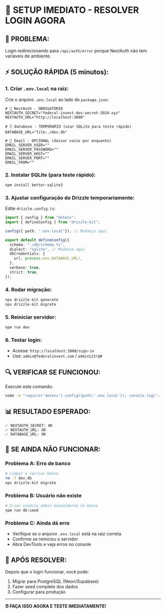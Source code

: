 # 🚨 SETUP IMEDIATO - RESOLVER LOGIN AGORA

## 🎯 PROBLEMA:
Login redirecionando para `/api/auth/error` porque NextAuth não tem variáveis de ambiente.

## ⚡ SOLUÇÃO RÁPIDA (5 minutos):

### 1. **Criar `.env.local` na raiz:**

Crie o arquivo `.env.local` ao lado do `package.json`:

```env
# 🔐 NextAuth - OBRIGATÓRIO
NEXTAUTH_SECRET="federal-invest-dev-secret-2024-xyz"
NEXTAUTH_URL="http://localhost:3000"

# 🗄️ Database - TEMPORÁRIO (usar SQLite para teste rápido)
DATABASE_URL="file:./dev.db"

# 📧 Email - OPCIONAL (deixar vazio por enquanto)
EMAIL_SERVER_USER=""
EMAIL_SERVER_PASSWORD=""
EMAIL_SERVER_HOST=""
EMAIL_SERVER_PORT=""
EMAIL_FROM=""
```

### 2. **Instalar SQLite (para teste rápido):**

```bash
npm install better-sqlite3
```

### 3. **Ajustar configuração do Drizzle temporariamente:**

Edite `drizzle.config.ts`:

```typescript
import { config } from "dotenv";
import { defineConfig } from "drizzle-kit";

config({ path: ".env.local"}); // Mudança aqui

export default defineConfig({
  schema: "./db/schema.ts",
  dialect: "sqlite", // Mudança aqui
  dbCredentials: {
    url: process.env.DATABASE_URL!,
  },
  verbose: true,
  strict: true,
});
```

### 4. **Rodar migração:**

```bash
npx drizzle-kit generate
npx drizzle-kit migrate
```

### 5. **Reiniciar servidor:**

```bash
npm run dev
```

### 6. **Testar login:**

- Acesse: `http://localhost:3000/sign-in`
- Use: `admin@federalinvest.com` / `admin123!@#`

## 🔍 VERIFICAR SE FUNCIONOU:

Execute este comando:

```bash
node -e "require('dotenv').config({path:'.env.local'}); console.log('✅ NEXTAUTH_SECRET:', process.env.NEXTAUTH_SECRET ? 'OK' : '❌ FALTANDO'); console.log('✅ NEXTAUTH_URL:', process.env.NEXTAUTH_URL ? 'OK' : '❌ FALTANDO'); console.log('✅ DATABASE_URL:', process.env.DATABASE_URL ? 'OK' : '❌ FALTANDO');"
```

## 📊 RESULTADO ESPERADO:

```
✅ NEXTAUTH_SECRET: OK
✅ NEXTAUTH_URL: OK  
✅ DATABASE_URL: OK
```

## 🎯 SE AINDA NÃO FUNCIONAR:

### **Problema A**: Erro de banco
```bash
# Limpar e recriar banco
rm -f dev.db
npx drizzle-kit migrate
```

### **Problema B**: Usuário não existe
```bash
# Criar usuário admin manualmente no banco
npm run db:seed
```

### **Problema C**: Ainda dá erro
- Verifique se o arquivo `.env.local` está na raiz correta
- Confirme se reiniciou o servidor
- Abra DevTools e veja erros no console

## 🚀 APÓS RESOLVER:

Depois que o login funcionar, você pode:
1. Migrar para PostgreSQL (Neon/Supabase)
2. Fazer seed completo dos dados
3. Configurar para produção

---

**⏰ FAÇA ISSO AGORA E TESTE IMEDIATAMENTE!** 